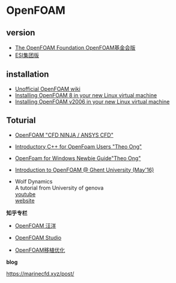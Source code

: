 # OpenFOAM

## version
* [The OpenFOAM Foundation  OpenFOAM基金会版](https://openfoam.org/)  
* [ESI集团版](https://www.openfoam.com/)  
  
## installation
- [Unofficial OpenFOAM wiki](https://openfoamwiki.net/index.php/Main_Page)  
- [Installing OpenFOAM 8 in your new Linux virtual machine](https://www.youtube.com/watch?v=zWX2wCXDNNA&list=PLoI86R1JVvv-wuvCrpq28pOzS77s1GBz1&index=3)  
- [Installing OpenFOAM v2006 in your new Linux virtual machine](https://www.youtube.com/watch?v=mhh6GBBpvnk&list=PLoI86R1JVvv-wuvCrpq28pOzS77s1GBz1&index=4)  

## Toturial
- [OpenFOAM "CFD NINJA / ANSYS CFD"](https://www.youtube.com/playlist?list=PLd23hHm4FCRdFxcjAqEMd6W2cikPaaNXS)  
- [Introductory C++ for OpenFoam Users "Theo Ong"](https://www.youtube.com/playlist?list=PLhPfNw4V4_YT9OgqS7ZPlot_Ucxzc6pQJ)
- [OpenFoam for Windows Newbie Guide"Theo Ong"](https://www.youtube.com/playlist?list=PLhPfNw4V4_YRhBU4IqSaToQ8_X543YQsZ)
- [Introduction to OpenFOAM @ Ghent University (May'16)](https://www.youtube.com/playlist?list=PLqxhJj6bcnY9RoIgzeF6xDh5L9bbeK3BL)

- Wolf Dynamics  
  A tutorial from University of genova  
  [youtube](https://www.youtube.com/channel/UCNNBm3KxVS1rGeCVUU1p61g)  
  [website](http://www.wolfdynamics.com/tutorials.html?layout=edit)  
   






**知乎专栏**

- [OpenFOAM 汪洋](https://www.zhihu.com/column/c_1159886892669030400)

- [OpenFOAM Studio](https://www.zhihu.com/column/openfoam)

- [OpenFOAM移植优化](https://www.zhihu.com/column/c_1274359249582018560)


**blog**

https://marinecfd.xyz/post/


